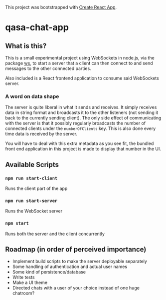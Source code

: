This project was bootstrapped with [Create React App](https://github.com/facebook/create-react-app).

# qasa-chat-app

## What is this?

This is a small experimental project using WebSockets in node.js, via the package [ws](https://github.com/websockets/ws), to start a server that a client can then connect to and send messages to the other connected parties.

Also included is a React frontend application to consume said WebSockets server.

### A word on data shape

The server is quite liberal in what it sends and receives. It simply receives data in string format and broadcasts it to the other listeners (not sending it back to the currently sending client). The only side effect of communicating with the server is that it possibly regularly broadcasts the number of connected clients under the `numberOfClients` key. This is also done every time data is received by the server. 

You will have to deal with this extra metadata as you see fit, the bundled front end application in this project is made to display that number in the UI.


## Available Scripts

### `npm run start-client`

Runs the client part of the app

### `npm run start-server`

Runs the WebSocket server

### `npm start`

Runs both the server and the client concurrently

## Roadmap (in order of perceived importance)

* Implement build scripts to make the server deployable separately
* Some handling of authentication and actual user names
* Some kind of persistence/database
* Write tests
* Make a UI theme
* Directed chats with a user of your choice instead of one huge chatroom?

